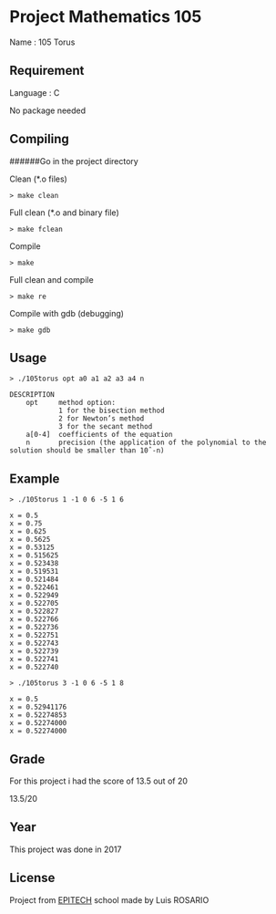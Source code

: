 # Project Mathematics 105

Name : 105 Torus

## Requirement

Language : C

No package needed

## Compiling

######Go in the project directory

Clean (*.o files)
```
> make clean
```

Full clean (*.o and binary file)
```
> make fclean
```

Compile
```
> make
```

Full clean and compile
```
> make re
```

Compile with gdb (debugging)
```
> make gdb
```

## Usage

```
> ./105torus opt a0 a1 a2 a3 a4 n

DESCRIPTION
    opt     method option:
            1 for the bisection method
            2 for Newton’s method
            3 for the secant method
    a[0-4]  coefficients of the equation
    n       precision (the application of the polynomial to the solution should be smaller than 10ˆ-n)
```

## Example

```
> ./105torus 1 -1 0 6 -5 1 6

x = 0.5
x = 0.75
x = 0.625
x = 0.5625
x = 0.53125
x = 0.515625
x = 0.523438
x = 0.519531
x = 0.521484
x = 0.522461
x = 0.522949
x = 0.522705
x = 0.522827
x = 0.522766
x = 0.522736
x = 0.522751
x = 0.522743
x = 0.522739
x = 0.522741
x = 0.522740
```

```
> ./105torus 3 -1 0 6 -5 1 8

x = 0.5
x = 0.52941176
x = 0.52274853
x = 0.52274000
x = 0.52274000
```
## Grade
For this project i had the score of 13.5 out of 20 

13.5/20

## Year

This project was done in 2017

## License
Project from [EPITECH](https://www.epitech.eu/) school made by Luis ROSARIO

